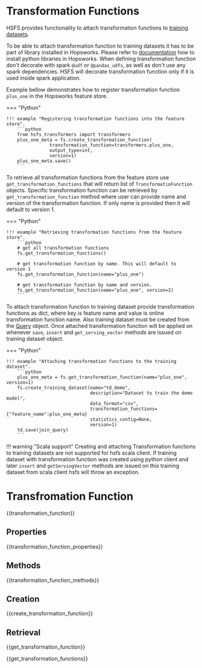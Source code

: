 # Transformation Functions

HSFS provides functionality to attach transformation functions to [training datasets](training_dataset.md).

To be able to attach transformation function to training datasets it has to be part of library installed in Hopsworks. Please refer to
[documentation](https://hopsworks.readthedocs.io/en/stable/user_guide/hopsworks/python.html?highlight=install#installing-libraries) how to install python libraries in Hopsworks.
When defining transformation function don't decorate with spark `@udf` or `@pandas_udfs`, as well as don't use any spark dependencies. HSFS will decorate transformation function only if it is used inside spark application.

Example bellow demonstrates how to register transformation function `plus_one` in the Hopsworks feature store.

=== "Python"

    !!! example "Registering transformation functions into the feature store".
        ```python
        from hsfs_transformers import transformers
        plus_one_meta = fs.create_transformation_function(
                    transformation_function=transformers.plus_one,
                    output_type=int,
                    version=1)
        plus_one_meta.save()
        ```

To retrieve all transformation functions from the feature store use `get_transformation_functions` that will return list of `TransformatioFunction` objects.
Specific transformation function can be retrieved by `get_transformation_function` method where user can provide name and version of the transformation function.
If only name is provided then it will default to version 1.

=== "Python"

    !!! example "Retrieving transformation functions from the feature store".
        ```python
        # get all transformation functions
        fs.get_transformation_functions()

        # get transformation function by name. This will default to version 1
        fs.get_transformation_function(name="plus_one")

        # get transformation function by name and version.
        fs.get_transformation_function(name="plus_one", version=2)
        ```

To attach transformation function to training dataset provide transformation functions as dict, where key is feature name and value is online transformation function name.
Also training dataset must be created from the [Query](query_vs_dataframe.md) object. Once attached transformation function will be applied on whenever `save`, `insert` and `get_serving_vector`
methods are issued on training dataset object.

=== "Python"

    !!! example "Attaching transformation functions to the training dataset".
        ```python
        plus_one_meta = fs.get_transformation_function(name="plus_one", version=1)
        fs.create_training_dataset(name="td_demo",
                                   description="Dataset to train the demo model",
                                   data_format="csv",
                                   transformation_functions={"feature_name":plus_one_meta}
                                   statistics_config=None,
                                   version=1)
        td.save(join_query)
        ```

!!! warning "Scala support"
    Creating and attaching Transformation functions to training datasets are not supported for hsfs scala client.
    If training dataset with transformation function was created using python client and later `insert` and `getServingVector`
    methods are issued on this training dataset from scala client hsfs will throw an exception.


# Transfromation Function

{{transformation_function}}

## Properties

{{transformation_function_properties}}

## Methods

{{transformation_function_methods}}

## Creation
{{create_transformation_function}}

## Retrieval

{{get_transformation_function}}

{{get_transformation_functions}}
